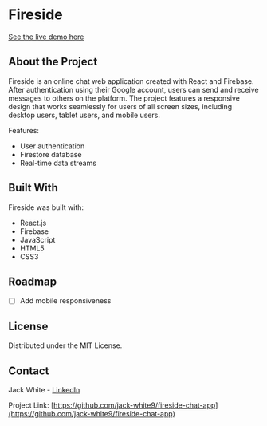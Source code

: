 # Fireside
[See the live demo here](https://jack-white9.github.io/fireside-chat-app/)

## About the Project
Fireside is an online chat web application created with React and Firebase. After authentication using their Google account, users can send and receive messages to others on the platform. The project features a responsive design that works seamlessly for users of all screen sizes, including desktop users, tablet users, and mobile users.

Features:
* User authentication
* Firestore database
* Real-time data streams

## Built With
Fireside was built with:
* React.js
* Firebase
* JavaScript
* HTML5
* CSS3

## Roadmap
- [ ] Add mobile responsiveness

## License

Distributed under the MIT License.

<!-- CONTACT -->
## Contact

Jack White - [LinkedIn](https://linkedin.com/in/jack-f-white)

Project Link: [https://github.com/jack-white9/fireside-chat-app](https://github.com/jack-white9/fireside-chat-app)